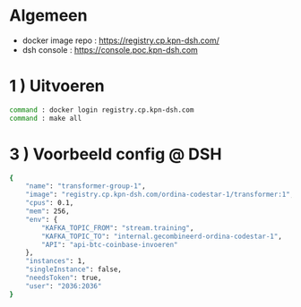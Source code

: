 # Algemeen

- docker image repo : https://registry.cp.kpn-dsh.com/
- dsh console : https://console.poc.kpn-dsh.com

# 1 ) Uitvoeren
```sh
command : docker login registry.cp.kpn-dsh.com
command : make all
```

# 3 ) Voorbeeld config @ DSH
```bash
{
	"name": "transformer-group-1",
	"image": "registry.cp.kpn-dsh.com/ordina-codestar-1/transformer:1",
	"cpus": 0.1,
	"mem": 256,
	"env": {
		"KAFKA_TOPIC_FROM": "stream.training",
		"KAFKA_TOPIC_TO": "internal.gecombineerd-ordina-codestar-1",
		"API": "api-btc-coinbase-invoeren"
	},
	"instances": 1,
	"singleInstance": false,
	"needsToken": true,
	"user": "2036:2036"
}
```